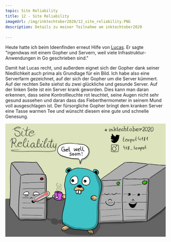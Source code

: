 ```yaml
---
topic: Site Reliability
title: 12 - Site Reliability
imageUrl: /img/inktechtober2020/12_site_reliability.PNG
description: Details zu meiner Teilnahme am inktechtober2020

---
```


Heute hatte ich beim Ideenfinden erneut Hilfe von [Lucas](https://twitter.com/moonbeamlabs). Er sagte "irgendwas mit einem Gopher und Servern, weil viele Infrastruktur-Anwendungen in Go geschrieben sind."

Damit hat Lucas recht, und außerdem eignet sich der Gopher dank seiner Niedlichkeit auch prima als Grundlage für ein Bild. Ich habe also eine Serverfarm gezeichnet, auf der sich der Gopher um die Server kümmert. Auf der rechten Seite siehst du zwei glückliche und gesunde Server. Auf der linken Seite ist ein Server krank geworden. Dies kann man daran erkennen, dass seine Kontrollleuchte rot leuchtet, seine Augen nicht sehr gesund aussehen und daran dass das Fieberthermometer in seinem Mund voll ausgeschlagen ist. Der fürsorgliche Gopher bringt dem kranken Server eine Tasse warmen Tee und wünscht diesem eine gute und schnelle Genesung.

![12 Site Reliability](/img/inktechtober2020/12_site_reliability.PNG)

